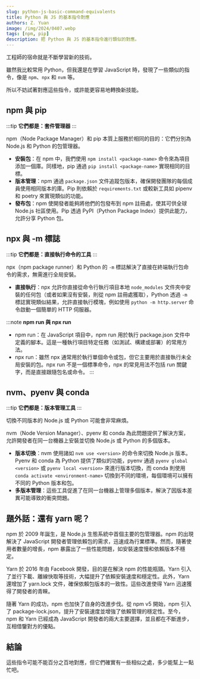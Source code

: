 ```yaml
---
slug: python-js-basic-command-equivalents
title: Python 與 JS 的基本指令對應
authors: Z. Yuan
image: /img/2024/0407.webp
tags: [npm, pip]
description: 把 Python 與 JS 的基本指令進行類似的對應。
---
```


工程師的宿命就是不斷學習新的技術。

雖然我比較常用 Python，但我還是在學習 JavaScript 時，發現了一些類似的指令，像是 `npm`、`npx` 和 `nvm` 等。

所以不妨試著對應這些指令，或許能更容易地轉換新技能。

<!-- truncate -->

## npm 與 pip

:::tip
**它們都是：套件管理器**
:::

npm（Node Package Manager）和 pip 本質上服務於相同的目的：它們分別為 Node.js 和 Python 的包管理器。

- **安裝包**：在 npm 中，我們使用 `npm install <package-name>` 命令來為項目添加一個庫。同樣地，pip 通過 `pip install <package-name>` 實現相同的目標。
- **版本管理**：npm 通過 `package.json` 文件追蹤包版本，確保開發團隊的每個成員使用相同版本的庫。Pip 則依賴於 `requirements.txt` 或較新工具如 pipenv 和 poetry 來實現類似的功能。
- **發布包**：npm 使開發者能夠將他們的包發布到 npm 註冊處，使其可供全球 Node.js 社區使用。Pip 透過 PyPI（Python Package Index）提供此能力，允許分享 Python 包。

## npx 與 -m 標誌

:::tip
**它們都是：直接執行命令的工具**
:::

npx（npm package runner）和 Python 的 `-m` 標誌解決了直接在終端執行包命令的需求，無需進行全局安裝。

- **直接執行**：npx 允許你直接從命令行執行項目本地 `node_modules` 文件夾中安裝的任何包（或者如果沒有安裝，則從 npm 註冊處獲取），Python 透過 `-m` 標誌實現類似結果，允許直接執行模塊，例如使用 `python -m http.server` 命令啟動一個簡單的 HTTP 伺服器。

:::note
**npm run 與 npx run**

- npm run：在 JavaScript 項目中，npm run 用於執行 package.json 文件中定義的腳本。這是一種執行項目特定任務（如測試、構建或部署）的常用方法。
- npx run：雖然 npx 通常用於執行單個命令或包，但它主要用於直接執行未全局安裝的包。npx run 不是一個標準命令，npx 的常見用法不包括 run 關鍵字，而是直接跟隨包名或命令。
  :::

## nvm、pyenv 與 conda

:::tip
**它們都是：版本管理工具**
:::

切換不同版本的 Node.js 或 Python 可能會非常麻煩。

nvm（Node Version Manager）、pyenv 和 conda 為此問題提供了解決方案，允許開發者在同一台機器上安裝並切換 Node.js 或 Python 的多個版本。

- **版本切換**：nvm 使用諸如 `nvm use <version>` 的命令來切換 Node.js 版本。Pyenv 和 conda 為 Python 提供了類似的功能，pyenv 通過 `pyenv global <version>` 或 `pyenv local <version>` 來進行版本切換，而 conda 則使用 `conda activate <environment-name>` 切換到不同的環境，每個環境可以擁有不同的 Python 版本和包。
- **多版本管理**：這些工具促進了在同一台機器上管理多個版本，解決了因版本差異可能導致的衝突問題。

## 題外話：還有 yarn 呢？

npm 於 2009 年誕生，是 Node.js 生態系統中首個主要的包管理器。npm 的出現解決了 JavaScript 開發者管理依賴包的需求，迅速成為行業標準。然而，隨著使用者數量的增長，npm 暴露出了一些性能問題，如安裝速度慢和依賴版本不穩定。

Yarn 於 2016 年由 Facebook 開發，目的是在解決 npm 的性能瓶頸。Yarn 引入了並行下載、離線快取等技術，大幅提升了依賴安裝速度和穩定性。此外，Yarn 還增加了 yarn.lock 文件，確保依賴包版本的一致性。這些改進使得 Yarn 迅速獲得了開發者的青睞。

隨著 Yarn 的成功，npm 也加快了自身的改進步伐。從 npm v5 開始，npm 引入了 package-lock.json，提升了安裝速度並增強了依賴管理的穩定性。至今，npm 和 Yarn 已經成為 JavaScript 開發者的兩大主要選擇，並且都在不斷進步，互相借鑒對方的優點。

## 結論

這些指令可能不能百分之百地對應，但它們確實有一些相似之處，多少能幫上一點忙吧。
